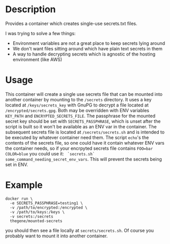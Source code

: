# Description

Provides a container which creates single-use secrets.txt files.

I was trying to solve a few things:
- Environment variables are not a great place to keep secrets lying around
- We don't want files sitting around which have plain text secrets in them
- A way to handle decrypting secrets which is agnostic of the hosting environment (like AWS)

# Usage

This container will create a single use secrets file that can be mounted into another container by mounting to the `/secrets` directory.
It uses a key located at `/keys/secrets_key` with GnuPG to decrypt a file located at `/encrypted/secrets.gpg`. Both may be overridden with ENV variables `KEY_PATH` and `ENCRYPTED_SECRETS_FILE`.
The passphrase for the mounted secret key should be set with `SECRETS_PASSPHRASE`, which is unset after the script is built so it won't be available as an ENV var in the container.
The subsequent secrets file is located at `/secrets/secrets.sh` and is intended to be executed by whatever container need them. The script `echo`'s the contents of the secrets file, so one could have it contain whatever ENV vars the container needs, so if your encrpyted secrets file contains `FOO=bar COLOR=blue` you could use it: ``` `secrets.sh` some_command_needing_secret_env_vars```. This will prevent the secrets being set in ENV.

# Example

```
docker run \
  -e SECRETS_PASSPHRASE=testing1 \
  -v /path/to/encrypted:/encrypted \
  -v /path/to/keys:/keys \
  -v secrets:/secrets
  thegene/mounted-secrets
```

you should then see a file locally at `secrets/secrets.sh`. Of course you probably want to mount it into another container.
